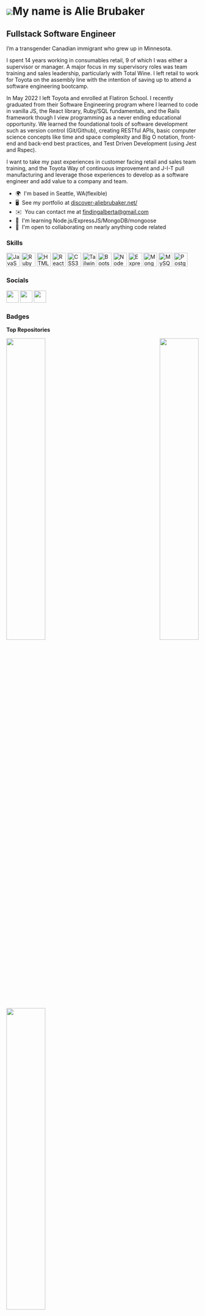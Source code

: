 ![](https://user-images.githubusercontent.com/18350557/176309783-0785949b-9127-417c-8b55-ab5a4333674e.gif)My name is Alie Brubaker
=====================================================================================================================================

Fullstack Software Engineer
---------------------------

I’m a transgender Canadian immigrant who grew up in Minnesota. 

I spent 14 years working in consumables retail, 9 of which I was either a supervisor or manager. A major focus in my supervisory roles was team training and sales leadership, particularly with Total Wine. I left retail to work for Toyota on the assembly line with the intention of saving up to attend a software engineering bootcamp. 

In May 2022 I left Toyota and enrolled at Flatiron School. I recently graduated from their Software Engineering program where I learned to code in vanilla JS, the React library, Ruby/SQL fundamentals, and the Rails framework though I view programming as a never ending educational opportunity. We learned the foundational tools of software development such as version control (Git/Github), creating RESTful APIs, basic computer science concepts like time and space complexity and Big O notation, front-end and back-end best practices, and Test Driven Development (using Jest and Rspec). 

I want to take my past experiences in customer facing retail and sales team training, and the Toyota Way of continuous improvement and J-I-T pull manufacturing and leverage those experiences to develop as a software engineer and add value to a company and team.


* 🌍  I'm based in Seattle, WA(flexible)
* 🖥️  See my portfolio at [discover-aliebrubaker.net/](https://discover-aliebrubaker.net/)
* ✉️  You can contact me at [findingalberta@gmail.com](mailto:findingalberta@gmail.com)
* 🧠  I'm learning Node.js/ExpressJS/MongoDB/mongoose
* 🤝  I'm open to collaborating on nearly anything code related

### Skills


<p align="left">
<a href="https://developer.mozilla.org/en-US/docs/Web/JavaScript" target="_blank" rel="noreferrer"><img src="https://raw.githubusercontent.com/danielcranney/readme-generator/main/public/icons/skills/javascript-colored.svg" width="36" height="36" alt="JavaScript" /></a>
<a href="https://www.ruby-lang.org/en/" target="_blank" rel="noreferrer"><img src="https://raw.githubusercontent.com/danielcranney/readme-generator/main/public/icons/skills/ruby-colored.svg" width="36" height="36" alt="Ruby" /></a>
<a href="https://developer.mozilla.org/en-US/docs/Glossary/HTML5" target="_blank" rel="noreferrer"><img src="https://raw.githubusercontent.com/danielcranney/readme-generator/main/public/icons/skills/html5-colored.svg" width="36" height="36" alt="HTML5" /></a>
<a href="https://reactjs.org/" target="_blank" rel="noreferrer"><img src="https://raw.githubusercontent.com/danielcranney/readme-generator/main/public/icons/skills/react-colored.svg" width="36" height="36" alt="React" /></a>
<a href="https://www.w3.org/TR/CSS/#css" target="_blank" rel="noreferrer"><img src="https://raw.githubusercontent.com/danielcranney/readme-generator/main/public/icons/skills/css3-colored.svg" width="36" height="36" alt="CSS3" /></a>
<a href="https://tailwindcss.com/" target="_blank" rel="noreferrer"><img src="https://raw.githubusercontent.com/danielcranney/readme-generator/main/public/icons/skills/tailwindcss-colored.svg" width="36" height="36" alt="TailwindCSS" /></a>
<a href="https://getbootstrap.com/" target="_blank" rel="noreferrer"><img src="https://raw.githubusercontent.com/danielcranney/readme-generator/main/public/icons/skills/bootstrap-colored.svg" width="36" height="36" alt="Bootstrap" /></a>
<a href="https://nodejs.org/en/" target="_blank" rel="noreferrer"><img src="https://raw.githubusercontent.com/danielcranney/readme-generator/main/public/icons/skills/nodejs-colored.svg" width="36" height="36" alt="NodeJS" /></a>
<a href="https://expressjs.com/" target="_blank" rel="noreferrer"><img src="https://raw.githubusercontent.com/danielcranney/readme-generator/main/public/icons/skills/express-colored-dark.svg" width="36" height="36" alt="Express" /></a>
<a href="https://www.mongodb.com/" target="_blank" rel="noreferrer"><img src="https://raw.githubusercontent.com/danielcranney/readme-generator/main/public/icons/skills/mongodb-colored.svg" width="36" height="36" alt="MongoDB" /></a>
<a href="https://www.mysql.com/" target="_blank" rel="noreferrer"><img src="https://raw.githubusercontent.com/danielcranney/readme-generator/main/public/icons/skills/mysql-colored.svg" width="36" height="36" alt="MySQL" /></a>
<a href="https://www.postgresql.org/" target="_blank" rel="noreferrer"><img src="https://raw.githubusercontent.com/danielcranney/readme-generator/main/public/icons/skills/postgresql-colored.svg" width="36" height="36" alt="PostgreSQL" /></a>
</p>


### Socials

<p align="left"> <a href="https://www.github.com/AlbertaLynnBrubaker" target="_blank" rel="noreferrer"><img src="https://raw.githubusercontent.com/danielcranney/readme-generator/main/public/icons/socials/github-dark.svg" width="32" height="32" /></a> <a href="https://www.linkedin.com/in/alie-brubaker" target="_blank" rel="noreferrer"><img src="https://raw.githubusercontent.com/danielcranney/readme-generator/main/public/icons/socials/linkedin.svg" width="32" height="32" /></a> <a href="http://www.medium.com/@findingalberta" target="_blank" rel="noreferrer"><img src="https://raw.githubusercontent.com/danielcranney/readme-generator/main/public/icons/socials/medium-dark.svg" width="32" height="32" /></a></p>

### Badges

<b>Top Repositories</b>

<div width="100%" align="center"><a href="https://github.com/AlbertaLynnBrubaker/rainbow-capstone-project" align="left"><img align="left" width="45%" src="https://github-readme-stats.vercel.app/api/pin/?username=AlbertaLynnBrubaker&repo=rainbow-capstone-project&title_color=0891b2&text_color=ffffff&icon_color=0891b2&bg_color=1c1917&hide_border=true&locale=en" /></a><a href="https://github.com/AlbertaLynnBrubaker/portfolio" align="right"><img align="right" width="45%" src="https://github-readme-stats.vercel.app/api/pin/?username=AlbertaLynnBrubaker&repo=portfolio&title_color=0891b2&text_color=ffffff&icon_color=0891b2&bg_color=1c1917&hide_border=true&locale=en" /></a></div>

<br /><br /><br /><br />
<div width="100%" align="center"><a href="https://github.com/AlbertaLynnBrubaker/MixIt" align="left"><img align="left" width="45%" src="https://github-readme-stats.vercel.app/api/pin/?username=AlbertaLynnBrubaker&repo=MixIt&title_color=0891b2&text_color=ffffff&icon_color=0891b2&bg_color=1c1917&hide_border=true&locale=en" /></a></div>
